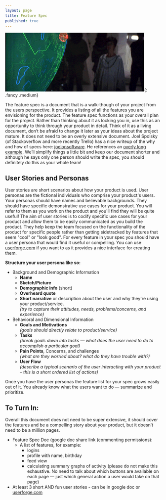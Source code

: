 ```yaml
---
layout: page
title: Feature Spec
published: true
---
```



![](img/feature_spec.gif){: .fancy .medium}

The feature spec is a document that is a walk-though of your project from the users perspective. It provides a listing of all the features you are envisioning for the product. The feature spec functions as your overall plan for the project. Rather than thinking about it as locking you in, use this as an opportunity to think through your product in detail. Think of it as a living document, don’t be afraid to change it later as your ideas about the project mature. It does not need to be an overly extensive document. Joel Spolsky (of Stackoverflow and more recently Trello) has a nice writeup of the why and how of specs here: [joelonsoftware](http://www.joelonsoftware.com/articles/fog0000000035.html). He references an [overly long example](http://www.joelonsoftware.com/articles/WhatTimeIsIt.html). We’ll simplify things a little bit and keep our document shorter and although he says only one person should write the spec, you should definitely do this as your whole team!

## User Stories and Personas

User stories are short scenarios about how your product is used.  User personas are the fictional individuals who comprise your product's users.  Your personas should have names and believable backgrounds.  They should have specific demonstrative use cases for your product.  You will refer to them as you work on the product and you'll find they will be quite useful!  The aim of user stories is to codify specific use cases for your product and allow them to be easily communicated as you build the product.  They help keep the team focused on the functionality of the product for specific people rather than getting sidetracked by features that seem "cool" or "look good".  For every feature in your spec you should have a user persona that would find it useful or compelling. You can use [userforge.com](http://userforge.com) if you want to as it provides a nice interface for creating them.

__Structure your user persona like so:__

* Background and Demographic Information
  * __Name__
  * __Sketch/Picture__
  * __Demographic info__ (short)
  * __Overheard quote__
  * __Short narrative__ or description about the user and why they're using your product/service.
    <br>*(try to capture their attitudes, needs, problems/concerns, and experience)*
* Behavioral and Dimensional Information
  * __Goals and Motivations__
    <br>*(goals should directly relate to product/service)*
  * __Tasks__
    <br>*(break goals down into tasks — what does the user need to do to accomplish a particular goal)*
  * __Pain Points__, Concerns, and challenges
    <br>*(what are they worried about? what do they have trouble with?)*
  * __User Flow__
    <br>*(describe a typical scenario of the user interacting with your product – this is a short ordered list of actions)*


Once you have the user personas the feature list for your spec grows easily out of it.  You already know what the users want to do — summarize and prioritize.


## To Turn In:

Overall this document does not need to be super extensive, it should cover the features and be a compelling story about your product, but it doesn’t need to be a million pages.

* Feature Spec Doc (google doc share link (commenting permissions):
  * A list of features, for example:
    * logins
    * profile with name, birthday
    * feed view
    * calculating summary graphs of activity
    (please do not make this exhaustive. No need to talk about which buttons are available on each page — just which general action a user would take on that page)
* At least 3 short AND fun user stories - can be in google doc or [userforge.com](http://userforge.com)
